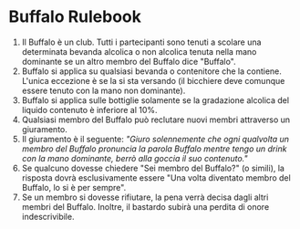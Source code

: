 # Buffalo Rulebook

1. Il Buffalo è un club. Tutti i partecipanti sono tenuti a scolare una determinata bevanda alcolica o non alcolica tenuta nella mano dominante se un altro membro del Buffalo dice "Buffalo".
2. Buffalo si applica su qualsiasi bevanda o contenitore che la contiene. L'unica eccezione è se la si sta versando (il bicchiere deve comunque essere tenuto con la mano non dominante).
3. Buffalo si applica sulle bottiglie solamente se la gradazione alcolica del liquido contenuto è inferiore al 10%.
4. Qualsiasi membro del Buffalo può reclutare nuovi membri attraverso un giuramento.
5. Il giuramento è il seguente: _"Giuro solennemente che ogni qualvolta un membro del Buffalo pronuncia la parola Buffalo mentre tengo un drink con la mano dominante, berrò alla goccia il suo contenuto."_
6. Se qualcuno dovesse chiedere "Sei membro del Buffalo?" (o simili), la risposta dovrà esclusivamente essere "Una volta diventato membro del Buffalo, lo si è per sempre".
7. Se un membro si dovesse rifiutare, la pena verrà decisa dagli altri membri del Buffalo. Inoltre, il bastardo subirà una perdita di onore indescrivibile.